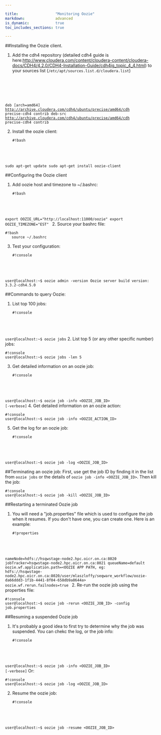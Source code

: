 ```yaml
---

title:                 "Monitoring Oozie"
markdown:              advanced
is_dynamic:            true
toc_includes_sections: true

---
```


##Installing the Oozie client.
1. Add the cdh4 repository (detailed cdh4 guide is here:<a href="http://www.cloudera.com/content/cloudera-content/cloudera-docs/CDH4/4.2.0/CDH4-Installation-Guide/cdh4ig_topic_4_4.html">http://www.cloudera.com/content/cloudera-content/cloudera-docs/CDH4/4.2.0/CDH4-Installation-Guide/cdh4ig_topic_4_4.html</a>) to your sources list (`/etc/apt/sources.list.d/cloudera.list`)
   <pre><code>
deb [arch=amd64] http://archive.cloudera.com/cdh4/ubuntu/precise/amd64/cdh precise-cdh4 contrib
deb-src http://archive.cloudera.com/cdh4/ubuntu/precise/amd64/cdh precise-cdh4 contrib
</code></pre>

2. Install the oozie client:
   <pre><code>#!bash
sudo apt-get update
sudo apt-get install oozie-client
</code></pre>

##Configuring the Oozie client
1. Add oozie host and timezone to ~/.bashrc:
   <pre><code>#!bash
export OOZIE_URL="http://localhost:11000/oozie"
export OOZIE_TIMEZONE="EST" </code></pre>
2. Source your bashrc file:
   <pre><code>#!bash
   source ~/.bashrc </code></pre>
3. Test your configuration:
   <pre><code>#!console
user@localhost:~$ oozie admin -version
Oozie server build version: 3.3.2-cdh4.5.0 </code></pre>

##Commands to query Oozie:
1. List top 100 jobs:
   <pre><code>#!console
user@localhost:~$ oozie jobs</code></pre>
2. List top 5 (or any other specific number) jobs:
   <pre><code>#!console
user@localhost:~$ oozie jobs -len 5</code></pre>
3. Get detailed information on an oozie job:
   <pre><code>#!console
user@localhost:~$ oozie job -info &lt;OOZIE_JOB_ID&gt; [-verbose]</code></pre>
4. Get detailed information on an oozie action:
   <pre><code>#!console
user@localhost:~$ oozie job -info &lt;OOZIE_ACTION_ID&gt; </code></pre>
5. Get the log for an oozie job:
   <pre><code>#!console
user@localhost:~$ oozie job -log &lt;OOZIE_JOB_ID&gt; </code></pre>

##Terminating an oozie job:
First, use get the job ID by finding it in the list from `oozie jobs` or the details of `oozie job -info <OOZIE_JOB_ID>`. Then kill the job:
   <pre><code>#!console
user@localhost:~$ oozie job -kill &lt;OOZIE_JOB_ID&gt; </code></pre>

##Restarting a terminated Oozie job
1. You will need a "job.properties" file which is used to configure the job when it resumes. If you don't have one, you can create one. Here is an example:
   <pre><code>#!properties
nameNode=hdfs://hsqwstage-node2.hpc.oicr.on.ca:8020
jobTracker=hsqwstage-node2.hpc.oicr.on.ca:8021
queueName=default
oozie.wf.application.path=<OOZIE APP PATH, eg: hdfs://hsqwstage-node2.hpc.oicr.on.ca:8020/user/mlaszloffy/seqware_workflow/oozie-da66ddd3-1f1b-4441-8f04-658db9a8644a>
oozie.wf.rerun.failnodes=true
</code></pre>
2. Re-run the oozie job using the properties file:
   <pre><code>#!console
user@localhost:~$ oozie job -rerun &lt;OOZIE_JOB_ID&gt; -config job.properties
</code></pre>

##Resuming a suspended Oozie job
1. It's probably a good idea to first try to determine why the job was suspended. You can chekc the log, or the job info:
   <pre><code>#!console
user@localhost:~$ oozie job -info &lt;OOZIE_JOB_ID&gt; [-verbose]</code></pre>
Or:
   <pre><code>#!console
user@localhost:~$ oozie job -log &lt;OOZIE_JOB_ID&gt; </code></pre>
2. Resume the oozie job:
   <pre><code>#!console
user@localhost:~$ oozie job -resume &lt;OOZIE_JOB_ID&gt; </code></pre>
  